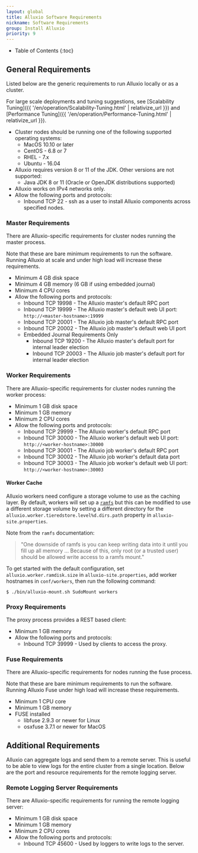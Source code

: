 ```yaml
---
layout: global
title: Alluxio Software Requirements
nickname: Software Requirements
group: Install Alluxio
priority: 9
---
```


* Table of Contents
{:toc}

## General Requirements

Listed below are the generic requirements to run Alluxio locally or as a cluster.

For large scale deployments and tuning suggestions, see
[Scalability Tuning]({{ '/en/operation/Scalability-Tuning.html' | relativize_url }})
and [Performance Tuning]({{ '/en/operation/Performance-Tuning.html' | relativize_url }}).

* Cluster nodes should be running one of the following supported operating systems:
  * MacOS 10.10 or later
  * CentOS - 6.8 or 7
  * RHEL - 7.x
  * Ubuntu - 16.04
* Alluxio requires version 8 or 11 of the JDK. Other versions are not supported:
  * Java JDK 8 or 11 (Oracle or OpenJDK distributions supported)
* Alluxio works on IPv4 networks only.
* Allow the following ports and protocols:
  * Inbound TCP 22 - ssh as a user to install Alluxio components across specified nodes.

### Master Requirements

There are Alluxio-specific requirements for cluster nodes running the master process.

Note that these are bare minimum requirements to run the software.
Running Alluxio at scale and under high load will increase these requirements.

* Minimum 4 GB disk space
* Minimum 4 GB memory (6 GB if using embedded journal)
* Minimum 4 CPU cores
* Allow the following ports and protocols:
  * Inbound TCP 19998 - The Alluxio master's default RPC port
  * Inbound TCP 19999 - The Alluxio master's default web UI port: `http://<master-hostname>:19999`
  * Inbound TCP 20001 - The Alluxio job master's default RPC port
  * Inbound TCP 20002 - The Alluxio job master's default web UI port
  * Embedded Journal Requirements Only
    * Inbound TCP 19200 - The Alluxio master's default port for internal leader election
    * Inbound TCP 20003 - The Alluxio job master's default port for internal leader election

### Worker Requirements

There are Alluxio-specific requirements for cluster nodes running the worker process:

* Minimum 1 GB disk space
* Minimum 1 GB memory
* Minimum 2 CPU cores
* Allow the following ports and protocols:
  * Inbound TCP 29999 - The Alluxio worker's default RPC port
  * Inbound TCP 30000 - The Alluxio worker's default web UI port: `http://<worker-hostname>:30000`
  * Inbound TCP 30001 - The Alluxio job worker's default RPC port
  * Inbound TCP 30002 - The Alluxio job worker's default data port
  * Inbound TCP 30003 - The Alluxio job worker's default web UI
    port: `http://<worker-hostname>:30003`

#### Worker Cache

Alluxio workers need configure a storage volume to use as the caching layer.
By default, workers will set up a
[`ramfs`](https://www.kernel.org/doc/Documentation/filesystems/ramfs-rootfs-initramfs.txt) but this
can be modified to use a different storage volume by setting a different directory for the
`alluxio.worker.tieredstore.level%d.dirs.path` property in `alluxio-site.properties`.

Note from the `ramfs` documentation:

> "One downside of ramfs is you can keep writing data into it until you fill
> up all memory ... Because of this, only root (or a trusted user) should
> be allowed write access to a ramfs mount."

To get started with the default configuration, set `alluxio.worker.ramdisk.size` in
`alluxio-site.properties`, add worker hostnames in `conf/workers`, then run the following command:

```console
$ ./bin/alluxio-mount.sh SudoMount workers
```

### Proxy Requirements

The proxy process provides a REST based client:

* Minimum 1 GB memory
* Allow the following ports and protocols:
  * Inbound TCP 39999 - Used by clients to access the proxy.

### Fuse Requirements

There are Alluxio-specific requirements for nodes running the fuse process.

Note that these are bare minimum requirements to run the software.
Running Alluxio Fuse under high load will increase these requirements.

* Minimum 1 CPU core
* Minimum 1 GB memory
* FUSE installed
  * libfuse 2.9.3 or newer for Linux
  * osxfuse 3.7.1 or newer for MacOS

## Additional Requirements

Alluxio can aggregate logs and send them to a remote server.
This is useful to be able to view logs for the entire cluster from a single location.
Below are the port and resource requirements for the remote logging server.

### Remote Logging Server Requirements

There are Alluxio-specific requirements for running the remote logging server:

* Minimum 1 GB disk space
* Minimum 1 GB memory
* Minimum 2 CPU cores
* Allow the following ports and protocols:
  * Inbound TCP 45600 - Used by loggers to write logs to the server.
